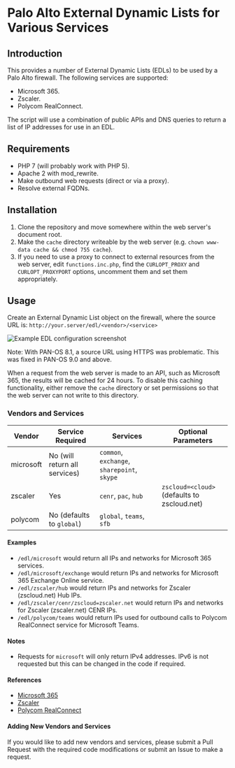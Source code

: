 # Palo Alto External Dynamic Lists for Various Services

## Introduction
This provides a number of External Dynamic Lists (EDLs) to be used by a Palo Alto firewall. The following services are supported:

* Microsoft 365.
* Zscaler.
* Polycom RealConnect.

The script will use a combination of public APIs and DNS queries to return a list of IP addresses for use in an EDL.

## Requirements
* PHP 7 (will probably work with PHP 5).
* Apache 2 with mod_rewrite.
* Make outbound web requests (direct or via a proxy).
* Resolve external FQDNs.

## Installation
1. Clone the repository and move somewhere within the web server's document root.
2. Make the `cache` directory writeable by the web server (e.g. `chown www-data cache && chmod 755 cache`).
3. If you need to use a proxy to connect to external resources from the web server, edit `functions.inc.php`, find the `CURLOPT_PROXY` and `CURLOPT_PROXYPORT` options, uncomment them and set them appropriately.

## Usage
Create an External Dynamic List object on the firewall, where the source URL is: `http://your.server/edl/<vendor>/<service>`

![Example EDL configuration screenshot](https://github.com/david-ramsden/paloalto-edl/blob/main/doc/resources/pa-edl-screenshot.png?raw=true "Example EDL configuration screenshot")

Note: With PAN-OS 8.1, a source URL using HTTPS was problematic. This was fixed in PAN-OS 9.0 and above.

When a request from the web server is made to an API, such as Microsoft 365, the results will be cached for 24 hours. To disable this caching functionality, either remove the `cache` directory or set permissions so that the web server can not write to this directory.

### Vendors and Services
Vendor    | Service Required              | Services                                    | Optional Parameters                         |
----------|-------------------------------|---------------------------------------------|---------------------------------------------|
microsoft | No (will return all services) | `common`, `exchange`, `sharepoint`, `skype` |                                             |
zscaler   | Yes                           | `cenr`, `pac`, `hub`                        | `zscloud=<cloud>` (defaults to zscloud.net) |
polycom   | No (defaults to `global`)     | `global`, `teams`, `sfb`                    |                                             |

#### Examples
* `/edl/microsoft` would return all IPs and networks for Microsoft 365 services.
* `/edl/microsoft/exchange` would return IPs and networks for Microsoft 365 Exchange Online service.
* `/edl/zscaler/hub` would return IPs and networks for Zscaler (zscloud.net) Hub IPs.
* `/edl/zscaler/cenr/zscloud=zscaler.net` would return IPs and networks for Zscaler (zscaler.net) CENR IPs.
* `/edl/polycom/teams` would return IPs used for outbound calls to Polycom RealConnect service for Microsoft Teams.

#### Notes
* Requests for `microsoft` will only return IPv4 addresses. IPv6 is not requested but this can be changed in the code if required.

#### References
* [Microsoft 365](https://docs.microsoft.com/en-us/microsoft-365/enterprise/urls-and-ip-address-ranges?view=o365-worldwide)
* [Zscaler](https://config.zscaler.com/)
* [Polycom RealConnect](https://rc-docs.plcm.vc/docs/prerequisites#dns-hostnames)

#### Adding New Vendors and Services
If you would like to add new vendors and services, please submit a Pull Request with the required code modifications or submit an Issue to make a request.
